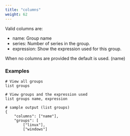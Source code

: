 ```yaml
---
title: "columns"
weight: 62
---
```


Valid columns are:

- name: Group name
- series: Number of series in the group.
- expression: Show the expression used for this group.

When no columns are provided the default is used. (name)

### Examples

	# View all groups
	list groups

	# View groups and the expression used
	list groups name, expression

	# sample output (list groups)
	{
		"columns": ["name"],
		"groups": [
			["linux"],
			["windows"]

